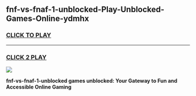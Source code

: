
## fnf-vs-fnaf-1-unblocked-Play-Unblocked-Games-Online-ydmhx
<h3>
<a href="https://premium76.site?title=fnf-vs-fnaf-1-unblocked&ref=25A">CLICK TO PLAY</a></h3>
<hr>

<h3>
<a href="https://premium76.site?title=fnf-vs-fnaf-1-unblocked&ref=25A">CLICK 2 PLAY</a>
  
</h3>

<a href="https://premium76.site?title=fnf-vs-fnaf-1-unblocked&ref=25A"><img src="https://clearcache.store/games.png"></a>


**fnf-vs-fnaf-1-unblocked games unblocked: Your Gateway to Fun and Accessible Online Gaming**
